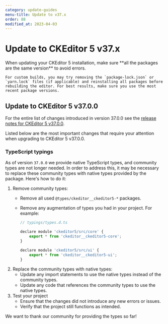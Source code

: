 ```yaml
---
category: update-guides
menu-title: Update to v37.x
order: 88
modified_at: 2023-04-03
---
```


# Update to CKEditor 5 v37.x

<info-box>
	When updating your CKEditor 5 installation, make sure **all the packages are the same version** to avoid errors.

	For custom builds, you may try removing the `package-lock.json` or `yarn.lock` files (if applicable) and reinstalling all packages before rebuilding the editor. For best results, make sure you use the most recent package versions.
</info-box>

## Update to CKEditor 5 v37.0.0

For the entire list of changes introduced in version 37.0.0 see the [release notes for CKEditor 5 v37.0.0](https://github.com/ckeditor/ckeditor5/releases/tag/v37.0.0-rc.0).

Listed below are the most important changes that require your attention when upgrading to CKEditor 5 v37.0.0.

### TypeScript typings

As of version `37.0.0` we provide native TypeScript types, and community types are not longer needed. In order to address this, it may be necessary to replace these community types with native types provided by the package. Here's how to do it:

1. Remove community types:
    - Remove all used `@types/ckeditor__ckeditor5-*` packages.
    - Remove any augmentation of types you had in your project. For example:
  
      ```jsx
      // typings/types.d.ts

      declare module 'ckeditor5/src/core' {
          export * from 'ckeditor__ckeditor5-core';
      }

      declare module 'ckeditor5/src/ui' {
          export * from 'ckeditor__ckeditor5-ui';
      }
      ```
2. Replace the community types with native types:
    - Update any import statements to use the native types instead of the community types.
    - Update any code that references the community types to use the native types.
3. Test your project
    - Ensure that the changes did not introduce any new errors or issues.
    - Verify that the project still functions as intended.

We want to thank our community for providing the types so far!
